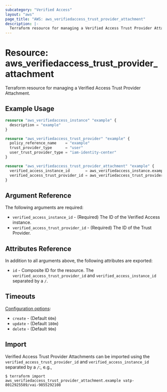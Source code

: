 ```yaml
---
subcategory: "Verified Access"
layout: "aws"
page_title: "AWS: aws_verifiedaccess_trust_provider_attachment"
description: |-
  Terraform resource for managing a Verified Access Trust Provider Attachment.
---
```


# Resource: aws_verifiedaccess_trust_provider_attachment

Terraform resource for managing a Verified Access Trust Provider Attachment.

## Example Usage

```terraform
resource "aws_verifiedaccess_instance" "example" {
  description = "example"
}

resource "aws_verifiedaccess_trust_provider" "example" {
  policy_reference_name    = "example"
  trust_provider_type      = "user"
  user_trust_provider_type = "iam-identity-center"
}

resource "aws_verifiedaccess_trust_provider_attachment" "example" {
  verified_access_instance_id       = aws_verifiedaccess_instance.example.id
  verified_access_trust_provider_id = aws_verifiedaccess_trust_provider.example.id
}
```

## Argument Reference

The following arguments are required:

* `verified_access_instance_id` - (Required) The ID of the Verified Access instance.
* `verified_access_trust_provider_id` - (Required) The ID of the Trust Provider.

## Attributes Reference

In addition to all arguments above, the following attributes are exported:

* `id` - Composite ID for the resource. The `verified_access_trust_provider_id` and `verified_access_instance_id` separated by a `/`.

## Timeouts

[Configuration options](https://developer.hashicorp.com/terraform/language/resources/syntax#operation-timeouts):

* `create` - (Default `60m`)
* `update` - (Default `180m`)
* `delete` - (Default `90m`)

## Import

Verified Access Trust Provider Attachments can be imported using the `verified_access_trust_provider_id` and `verified_access_instance_id` separated by a `/`:, e.g.,

```
$ terraform import aws_verifiedaccess_trust_provider_attachment.example vatp-8012925589/vai-9855292108
```
